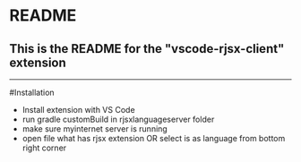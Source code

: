 # README
## This is the README for the "vscode-rjsx-client" extension 
-------------------

#Installation
* Install extension with VS Code
* run gradle customBuild in rjsxlanguageserver folder
* make sure myinternet server is running
* open file what has rjsx extension OR select is as language from bottom right corner
